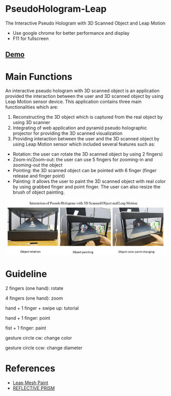 # PseudoHologram-Leap

The Interactive Pseudo Hologram with 3D Scanned Object and Leap Motion

- Use google chrome for better performance and display
- F11 for fullscreen
<h2><a href="https://vuthea.github.io/PseudoHologram-Leap/" target="_blank">Demo</a></h2>

# Main Functions

An interactive pseudo hologram with 3D scanned object is an application provided the interaction between the user and 3D scanned object by using Leap Motion sensor device. This application contains three main functionalities which are:
1. Reconstructing the 3D object which is captured from the real object by using 3D scanner
2. Integrating of web application and pyramid pseudo holographic projector for providing the 3D scanned visualization
3. Providing interaction between the user and the 3D scanned object by using Leap Motion sensor which included several features such as:
- Rotation: the user can rotate the 3D scanned object by using 2 fingers)
- Zoom-in/Zoom-out: the user can use 5 fingers for zooming-in and zooming-out the object
-  Pointing: the 3D scanned object can be pointed with 6 finger (finger release and finger point)
-  Painting: it allows the user to paint the 3D scanned object with real color by using grabbed finger and point finger. The user can also resize the brush of object painting.

<img src="1.jpg"/>

# Guideline
<p>2 fingers (one hand): rotate</p>
<p>4 fingers (one hand): zoom</p>
<p>hand + 1 finger + swipe up: tutorial</p>				
<p>hand + 1 finger: point</p>
<p>fist + 1 finger: paint</p>
<p>gesture circle cw: change color</p>
<p>gesture circle ccw: change diameter<p>


# References
- <a href="http://www.seedoubleyou.nl/blog/leap-mesh-painter-demo/item36"> Leap Mesh Paint</a>
- <a href="http://www.instructables.com/id/Reflective-Prism/">REFLECTIVE PRISM</a>
